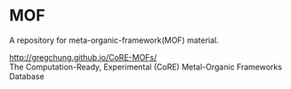 # MOF
A repository for meta-organic-framework(MOF) material.

http://gregchung.github.io/CoRE-MOFs/  
The Computation-Ready, Experimental (CoRE) Metal-Organic Frameworks Database
